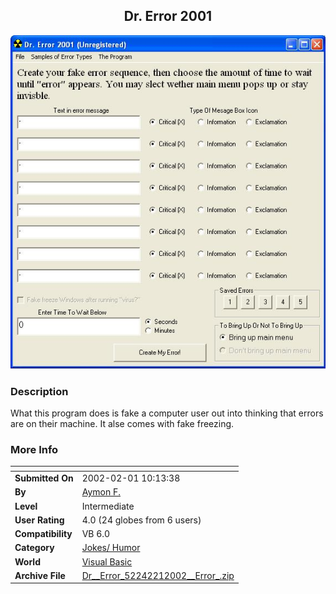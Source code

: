﻿<div align="center">

## Dr\. Error 2001

<img src="PIC2002211045407451. Error">
</div>

### Description

What this program does is fake a computer user out into thinking that errors are on their machine. It alse comes with fake freezing.
 
### More Info
 


<span>             |<span>
---                |---
**Submitted On**   |2002-02-01 10:13:38
**By**             |[Aymon F\.](https://github.com/Planet-Source-Code/PSCIndex/blob/master/ByAuthor/aymon-f.md)
**Level**          |Intermediate
**User Rating**    |4.0 (24 globes from 6 users)
**Compatibility**  |VB 6\.0
**Category**       |[Jokes/ Humor](https://github.com/Planet-Source-Code/PSCIndex/blob/master/ByCategory/jokes-humor__1-40.md)
**World**          |[Visual Basic](https://github.com/Planet-Source-Code/PSCIndex/blob/master/ByWorld/visual-basic.md)
**Archive File**   |[Dr\_\_Error\_52242212002\_\_Error\_\.zip](https://github.com/Planet-Source-Code/aymon-f-dr-error-2001__1-31383/archive/master.zip)








